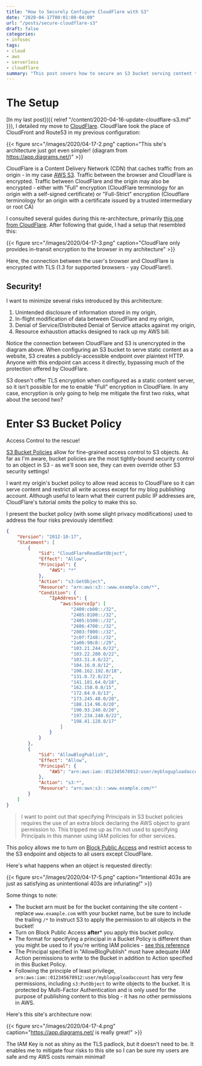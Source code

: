 ```yaml
---
title: "How to Securely Configure CloudFlare with S3"
date: "2020-04-17T00:01:00-04:00"
url: "/posts/secure-cloudflare-s3"
draft: false
categories:
- infosec
tags:
- cloud
- aws
- serverless
- cloudflare
summary: "This post covers how to secure an S3 bucket serving content through Cloudflare"
---
```


# The Setup

[In my last post]({{ relref "/content/2020-04-16-update-cloudflare-s3.md" }}), I
detailed my move to [CloudFlare](https://www.cloudflare.com/). CloudFlare took
the place of CloudFront and Route53 in my previous configuration:

{{< figure src="/images/2020/04-17-2.png" caption="This site's architecture just got even simpler! (diagram from https://app.diagrams.net/)" >}}

CloudFlare is a Content Delivery Network (CDN) that caches traffic from an
origin - in my case [AWS S3](https://aws.amazon.com/s3/). Traffic between the
browser and CloudFlare is encrypted. Traffic between CloudFlare and the origin
may also be encrypted - either with "Full" encryption (CloudFlare terminology
for an origin with a self-signed certificate) or "Full-Strict" encryption
(Cloudflare terminology for an origin with a certificate issued by a trusted
intermediary or root CA)

I consulted several guides during this re-architecture, primarily [this one from
CloudFlare](https://support.cloudflare.com/hc/en-us/articles/360037983412-Configuring-an-Amazon-Web-Services-static-site-to-use-Cloudflare
"CloudFlare guide to using S3 as an origin"). After following that guide, I had
a setup that resembled this:

{{< figure src="/images/2020/04-17-3.png" caption="CloudFlare only provides in-transit encryption to the browser in my architecture" >}}

Here, the connection between the user's browser and CloudFlare is encrypted
with TLS (1.3 for supported browsers - yay CloudFlare!). 

## Security!

I want to minimize several risks introduced by this architecture:

1. Unintended disclosure of information stored in my origin,
2. In-flight modification of data between CloudFlare and my origin,
3. Denial of Service/Distributed Denial of Service attacks against my origin,
4. Resource exhaustion attacks designed to rack up my AWS bill.

Notice the connection between CloudFlare and S3 is unencrypted in the diagram
above. When configuring an S3 bucket to serve static content as a website, S3
creates a publicly-accessible endpoint over plaintext HTTP. Anyone with this
endpoint can access it directly, bypassing much of the protection offered by
CloudFlare.

S3 doesn't offer TLS encryption when configured as a static content server, so
it isn't possible for me to enable "Full" encryption in CloudFlare. In any case,
encryption is only going to help me mitigate the first two risks, what about the
second two?

<a name="bucketpolicy"></a>
# Enter S3 Bucket Policy

Access Control to the rescue!

[S3 Bucket
Policies](https://docs.aws.amazon.com/AmazonS3/latest/dev/example-bucket-policies.html)
allow for fine-grained access control to S3 objects. As far as I'm aware, bucket
policies are the most tightly-bound security control to an object in S3 - as
we'll soon see, they can even override other S3 security settings!

I want my origin's bucket policy to allow read access to CloudFlare so it can 
serve content and restrict all write access except for my blog publishing
account. Although useful to learn what their current public IP addresses are,
CloudFlare's tutorial omits the policy to make this so.

I present the bucket policy (with some slight privacy modifications) used to address the
four risks previously identified:

```json
{
    "Version": "2012-10-17",
    "Statement": [
        {
            "Sid": "CloudFlareReadGetObject",
            "Effect": "Allow",
            "Principal": {
                "AWS": "*"
            },
            "Action": "s3:GetObject",
            "Resource": "arn:aws:s3:::www.example.com/*",
            "Condition": {
                "IpAddress": {
                    "aws:SourceIp": [
                        "2400:cb00::/32",
                        "2405:8100::/32",
                        "2405:b500::/32",
                        "2606:4700::/32",
                        "2803:f800::/32",
                        "2c0f:f248::/32",
                        "2a06:98c0::/29",
                        "103.21.244.0/22",
                        "103.22.200.0/22",
                        "103.31.4.0/22",
                        "104.16.0.0/12",
                        "108.162.192.0/18",
                        "131.0.72.0/22",
                        "141.101.64.0/18",
                        "162.158.0.0/15",
                        "172.64.0.0/13",
                        "173.245.48.0/20",
                        "188.114.96.0/20",
                        "190.93.240.0/20",
                        "197.234.240.0/22",
                        "198.41.128.0/17"
                    ]
                }
            }
        },
        {
            "Sid": "AllowBlogPublish",
            "Effect": "Allow",
            "Principal": {
                "AWS": "arn:aws:iam::012345678912:user/mybloguploadaccount"
            },
            "Action": "s3:*",
            "Resource": "arn:aws:s3:::www.example.com/*"
        }
    ]
}
```

> I want to point out that specifying Principals in S3 bucket policies requires
> the use of an extra block declaring the AWS object to grant permission to. This
> tripped me up as I'm not used to specifying Principals in this manner using IAM
> policies for other services.

This policy allows me to turn on [Block Public
Access](https://docs.aws.amazon.com/AmazonS3/latest/dev/access-control-block-public-access.html
"S3 Block Public Access") and restrict access to the S3 endpoint and objects to
all users except CloudFlare.

Here's what happens when an object is requested directly:

{{< figure src="/images/2020/04-17-5.png" caption="Intentional 403s are just as satisfying as unintentional 403s are infuriating!" >}}

Some things to note:

* The bucket arn must be for the bucket containing the site content - replace
  `www.example.com` with your bucket name, but be sure to include the trailing
  `/*` to instruct S3 to apply the permission to all objects in the bucket!
* Turn on Block Public Access **after*** you apply this bucket policy.
* The format for specifying a principal in a Bucket Policy is different than you
  might be used to if you're writing IAM policies - [see this
  reference](https://docs.aws.amazon.com/AmazonS3/latest/dev/s3-bucket-user-policy-specifying-principal-intro.html)
* The Principal specified in "AllowBlogPublish" must have adequate IAM Action permissions
  to write to the Bucket in addition to Action specified in this Bucket Policy.
* Following the principle of least privilege,
  `arn:aws:iam::012345678912:user/mybloguploadaccount` has very few permissions,
  including `s3:PutObject` to write objects to the bucket. It is protected by
  Multi-Factor Authentication and is only used for the purpose of publishing
  content to this blog - it has no other permissions in AWS.
  
Here's this site's architecture now:

{{< figure src="/images/2020/04-17-4.png" caption="https://app.diagrams.net/ is really great!" >}}

The IAM Key is not as shiny as the TLS padlock, but it doesn't need to be. It
enables me to mitigate four risks to this site so I can be sure my users are
safe and my AWS costs remain minimal!
